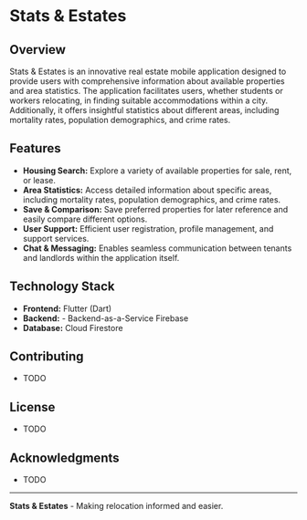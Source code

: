 # Stats & Estates

## Overview

Stats & Estates is an innovative real estate mobile application designed to provide users with comprehensive information about available properties and area statistics. The application facilitates users, whether students or workers relocating, in finding suitable accommodations within a city. Additionally, it offers insightful statistics about different areas, including mortality rates, population demographics, and crime rates.

## Features

- **Housing Search:** Explore a variety of available properties for sale, rent, or lease.
- **Area Statistics:** Access detailed information about specific areas, including mortality rates, population demographics, and crime rates.
- **Save & Comparison:** Save preferred properties for later reference and easily compare different options.
- **User Support:** Efficient user registration, profile management, and support services.
- **Chat & Messaging:** Enables seamless communication between tenants and landlords within the application itself.

## Technology Stack

- **Frontend:** Flutter (Dart)
- **Backend:** - Backend-as-a-Service Firebase
- **Database:** Cloud Firestore

## Contributing

- TODO
  
## License

- TODO
  
## Acknowledgments

- TODO

---

**Stats & Estates** - Making relocation informed and easier.
